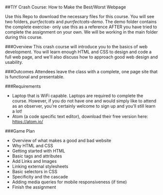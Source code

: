 ##TIY Crash Course: How to Make the Best/Worst Webpage

Use this Repo to download the necessary files for this course. You will see two folders, _purrfectcats_ and _purrfectcats-demo_. The demo folder contains the complete exercise- only use this as a reference AFTER you have tried to complete the assignment on your own. We will be working in the main folder during this course.

###Overview
This crash course will introduce you to the basics of web development. You will learn enough HTML and CSS to design and code a full web page, and we'll also discuss how to approach good web design and usability.

###Outcomes
Attendees leave the class with a complete, one page site that is functional and presentable.

###Requirements
- Laptop that is WiFi capable. Laptops are required to complete the course. However, if you do not have one and would simply like to attend as an observer, you're certainly welcome to sign up and you'll still learn a lot!
- Atom (a code specific text editor), download their free version here: https://atom.io/

###Game Plan
- Overview of what makes a good and bad website
- Why HTML and CSS
- Getting started with HTML
- Basic tags and attributes
- Add Links and Images
- Linking external stylesheets
- Basic selectors in CSS
- Specificity and the cascade
- Adding media queries for mobile responsiveness (if time)
- Finish the assignment
